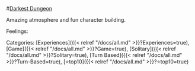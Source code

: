 #[Darkest Dungeon](https://en.wikipedia.org/wiki/Darkest_Dungeon)

Amazing atmosphere and fun character building.

Feelings: 



Categories: [Experiences]({{< relref "/docs/all.md" >}}?Experiences=true), [Game]({{< relref "/docs/all.md" >}}?Game=true), [Solitary]({{< relref "/docs/all.md" >}}?Solitary=true), [Turn Based]({{< relref "/docs/all.md" >}}?Turn-Based=true), [⭐top10]({{< relref "/docs/all.md" >}}?⭐top10=true)